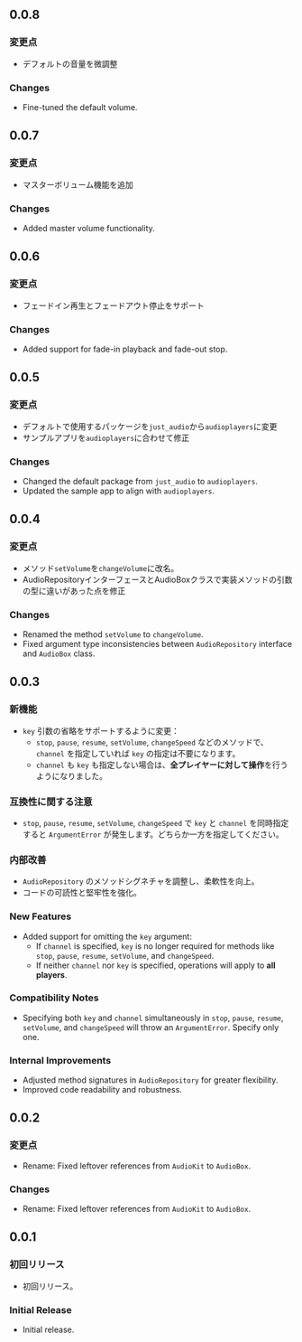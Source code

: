 ## 0.0.8

### 変更点
- デフォルトの音量を微調整

### Changes
- Fine-tuned the default volume.

## 0.0.7

### 変更点
- マスターボリューム機能を追加

### Changes
- Added master volume functionality.

## 0.0.6

### 変更点
- フェードイン再生とフェードアウト停止をサポート

### Changes
- Added support for fade-in playback and fade-out stop.

## 0.0.5

### 変更点
- デフォルトで使用するパッケージを`just_audio`から`audioplayers`に変更
- サンプルアプリを`audioplayers`に合わせて修正

### Changes
- Changed the default package from `just_audio` to `audioplayers`.
- Updated the sample app to align with `audioplayers`.

## 0.0.4

### 変更点
- メソッド`setVolume`を`changeVolume`に改名。
- AudioRepositoryインターフェースとAudioBoxクラスで実装メソッドの引数の型に違いがあった点を修正

### Changes
- Renamed the method `setVolume` to `changeVolume`.
- Fixed argument type inconsistencies between `AudioRepository` interface and `AudioBox` class.

## 0.0.3

### 新機能
- `key` 引数の省略をサポートするように変更：
  - `stop`, `pause`, `resume`, `setVolume`, `changeSpeed` などのメソッドで、`channel` を指定していれば `key` の指定は不要になります。
  - `channel` も `key` も指定しない場合は、**全プレイヤーに対して操作**を行うようになりました。

### 互換性に関する注意
- `stop`, `pause`, `resume`, `setVolume`, `changeSpeed` で `key` と `channel` を同時指定すると `ArgumentError` が発生します。どちらか一方を指定してください。

### 内部改善
- `AudioRepository` のメソッドシグネチャを調整し、柔軟性を向上。
- コードの可読性と堅牢性を強化。

### New Features
- Added support for omitting the `key` argument:
  - If `channel` is specified, `key` is no longer required for methods like `stop`, `pause`, `resume`, `setVolume`, and `changeSpeed`.
  - If neither `channel` nor `key` is specified, operations will apply to **all players**.

### Compatibility Notes
- Specifying both `key` and `channel` simultaneously in `stop`, `pause`, `resume`, `setVolume`, and `changeSpeed` will throw an `ArgumentError`. Specify only one.

### Internal Improvements
- Adjusted method signatures in `AudioRepository` for greater flexibility.
- Improved code readability and robustness.

## 0.0.2

### 変更点
- Rename: Fixed leftover references from `AudioKit` to `AudioBox`.

### Changes
- Rename: Fixed leftover references from `AudioKit` to `AudioBox`.

## 0.0.1

### 初回リリース
- 初回リリース。

### Initial Release
- Initial release.